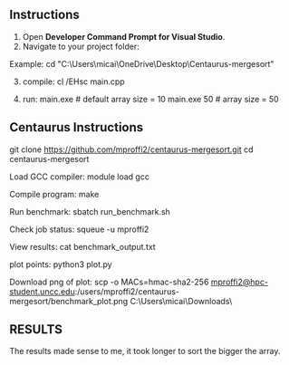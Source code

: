 ## Instructions

1. Open **Developer Command Prompt for Visual Studio**.
2. Navigate to your project folder:

Example: cd "C:\Users\micai\OneDrive\Desktop\Centaurus-mergesort"

3. compile: cl /EHsc main.cpp

4. run: 
main.exe          # default array size = 10
main.exe 50       # array size = 50


## Centaurus Instructions

git clone https://github.com/mproffi2/centaurus-mergesort.git
cd centaurus-mergesort

Load GCC compiler: module load gcc


Compile program: make


Run benchmark: sbatch run_benchmark.sh


Check job status: squeue -u mproffi2


View results: cat benchmark_output.txt

plot points: python3 plot.py

Download png of plot: scp -o MACs=hmac-sha2-256 mproffi2@hpc-student.uncc.edu:/users/mproffi2/centaurus-mergesort/benchmark_plot.png C:\Users\micai\Downloads\

## RESULTS

The results made sense to me, it took longer to sort the bigger the array.